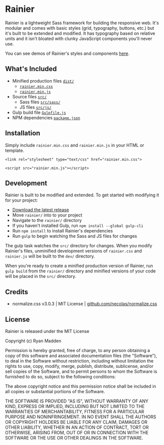 # Rainier
Rainier is a lightweight Sass framework for building the responsive web. It's modular and comes with basic styles (grid, typography, buttons, etc.) but it's built to be extended and modified. It has typography based on relative units and it isn't bloated with clunky JavaScript components you'll never use.

You can see demos of Rainier's styles and components [here](http://ryanmadden.net/rainier).

## What's Included
- Minified production files [`dist/`](dist/)
  - [`rainier.min.css`](dist/rainier.min.css)
  - [`rainier.min.js`](dist/rainier.min.js)
- Source files [`src/`](src/)
  - Sass files [`src/sass/`](src/sass/)
  - JS files [`src/js/`](src/js/)
- Gulp build file [`Gulpfile.js`](Gulpfile.js)
- NPM dependencies [`package.json`](package.json)

## Installation
Simply include `rainier.min.css` and `rainier.min.js` in your HTML or template.

`<link rel="stylesheet" type="text/css" href="rainier.min.css">`

`<script src="rainier.min.js"></script>`

## Development
Rainier is built to be modified and extended. To get started with modifying it for your project:
- [Download the latest release](https://github.com/ryanmadden/rainier/releases/download/v0.1.0/rainier.zip)
- Move `rainier/` into to your project
- Navigate to the `rainier/` directory
- If you haven't installed Gulp, run `npm install --global gulp-cli`
- Run `npm install` to install Rainier's dependencies
- Run `gulp` to begin watching the Sass and JS files for changes

The gulp task watches the `src/` directory for changes. When you modify Rainier's files, unminified development versions of `rainier.css` and `rainier.js` will be built to the `dev/` directory. 

When you're ready to create a minified production version of Rainier, run `gulp build` from the `rainier/` directory and minified versions of your code will be placed in the `src/` directory.

## Credits
- normalize.css v3.0.3 | MIT License | [github.com/necolas/normalize.css](http://github.com/necolas/normalize.css)

## License
Rainier is released under the MIT License

Copyright (c) Ryan Madden

Permission is hereby granted, free of charge, to any person obtaining a copy
of this software and associated documentation files (the "Software"), to deal
in the Software without restriction, including without limitation the rights
to use, copy, modify, merge, publish, distribute, sublicense, and/or sell
copies of the Software, and to permit persons to whom the Software is
furnished to do so, subject to the following conditions:

The above copyright notice and this permission notice shall be included in all
copies or substantial portions of the Software.

THE SOFTWARE IS PROVIDED "AS IS", WITHOUT WARRANTY OF ANY KIND, EXPRESS OR
IMPLIED, INCLUDING BUT NOT LIMITED TO THE WARRANTIES OF MERCHANTABILITY,
FITNESS FOR A PARTICULAR PURPOSE AND NONINFRINGEMENT. IN NO EVENT SHALL THE
AUTHORS OR COPYRIGHT HOLDERS BE LIABLE FOR ANY CLAIM, DAMAGES OR OTHER
LIABILITY, WHETHER IN AN ACTION OF CONTRACT, TORT OR OTHERWISE, ARISING FROM,
OUT OF OR IN CONNECTION WITH THE SOFTWARE OR THE USE OR OTHER DEALINGS IN THE
SOFTWARE.
